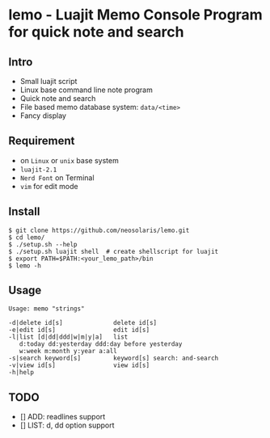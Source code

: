 # lemo - Luajit Memo Console Program for quick note and search

## Intro

* Small luajit script
* Linux base command line note program
* Quick note and search
* File based memo database system: `data/<time>`
* Fancy display

## Requirement

* on `Linux` or `unix` base system
* `luajit-2.1`
* `Nerd Font` on Terminal
* `vim` for edit mode

## Install

```console
$ git clone https://github.com/neosolaris/lemo.git
$ cd lemo/
$ ./setup.sh --help
$ ./setup.sh luajit shell  # create shellscript for luajit
$ export PATH=$PATH:<your_lemo_path>/bin
$ lemo -h
```

## Usage

```console
Usage: memo "strings"

-d|delete id[s]              delete id[s]
-e|edit id[s]                edit id[s]
-l|list [d|dd|ddd|w|m|y|a]   list
   d:today dd:yesterday ddd:day before yesterday
   w:week m:month y:year a:all
-s|search keyword[s]         keyword[s] search: and-search
-v|view id[s]                view id[s]
-h|help
```

## TODO

* [] ADD: readlines support
* [] LIST: d, dd option support

